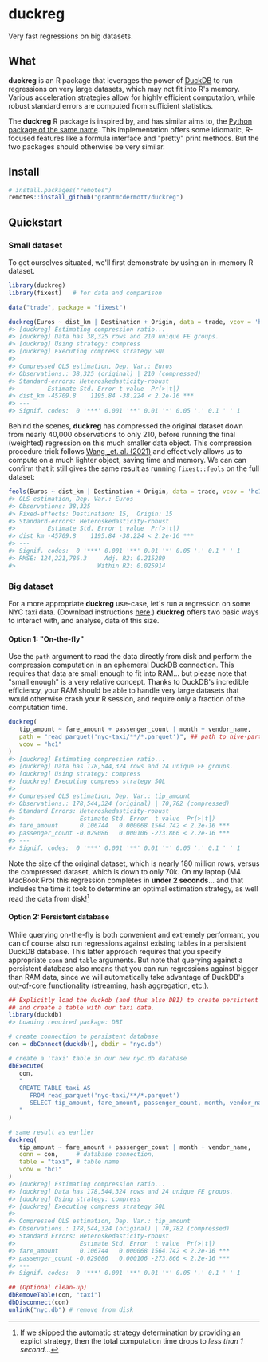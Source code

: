 # duckreg

Very fast regressions on big datasets.

## What

**duckreg** is an R package that leverages the power of
[DuckDB](https://duckdb.org/) to run regressions on very large datasets, 
which may not fit into R's memory. Various acceleration strategies allow for 
highly efficient computation, while robust standard errors are computed from 
sufficient statistics.

The **duckreg** R package is inspired by, and has similar aims to, the
[Python package of the same name](https://github.com/py-econometrics/duckreg).
This implementation offers some idiomatic, R-focused features like a formula
interface and "pretty" print methods. But the two packages should otherwise
be very similar.

## Install

```r
# install.packages("remotes")
remotes::install_github("grantmcdermott/duckreg")
```

## Quickstart

### Small dataset

To get ourselves situated, we'll first demonstrate by using an in-memory R
dataset.

```r
library(duckreg)
library(fixest)   # for data and comparison

data("trade", package = "fixest")

duckreg(Euros ~ dist_km | Destination + Origin, data = trade, vcov = 'hc1')
#> [duckreg] Estimating compression ratio...
#> [duckreg] Data has 38,325 rows and 210 unique FE groups.
#> [duckreg] Using strategy: compress
#> [duckreg] Executing compress strategy SQL
#> 
#> Compressed OLS estimation, Dep. Var.: Euros 
#> Observations.: 38,325 (original) | 210 (compressed) 
#> Standard-errors: Heteroskedasticity-robust
#>         Estimate Std. Error t value  Pr(>|t|)    
#> dist_km -45709.8    1195.84 -38.224 < 2.2e-16 ***
#> ---
#> Signif. codes:  0 '***' 0.001 '**' 0.01 '*' 0.05 '.' 0.1 ' ' 1
```

Behind the scenes, **duckreg** has compressed the original dataset down from
nearly 40,000 observations to only 210, before running the final (weighted)
regression on this much smaller data object. This compression procedure trick
follows [Wang _et. al. (2021)](https://doi.org/10.48550/arXiv.2102.11297) and
effectively allows us to compute on a much lighter object, saving time and
memory. We can can confirm that it still gives the same result as running 
`fixest::feols` on the full dataset:

```r
feols(Euros ~ dist_km | Destination + Origin, data = trade, vcov = 'hc1')
#> OLS estimation, Dep. Var.: Euros
#> Observations: 38,325
#> Fixed-effects: Destination: 15,  Origin: 15
#> Standard-errors: Heteroskedasticity-robust 
#>         Estimate Std. Error t value  Pr(>|t|)    
#> dist_km -45709.8    1195.84 -38.224 < 2.2e-16 ***
#> ---
#> Signif. codes:  0 '***' 0.001 '**' 0.01 '*' 0.05 '.' 0.1 ' ' 1
#> RMSE: 124,221,786.3     Adj. R2: 0.215289
#>                       Within R2: 0.025914
```

### Big dataset

For a more appropriate **duckreg** use-case, let's run a regression on some NYC
taxi data. (Download instructions
[here](https://grantmcdermott.com/duckdb-polars/requirements.html).)
**duckreg** offers two basic ways to interact with, and analyse, data of this
size.

#### Option 1: "On-the-fly"

Use the `path` argument to read the data directly from disk and perform the
compression computation in an ephemeral DuckDB connection. This requires that
data are small enough to fit into RAM... but please note that "small enough" is
a very relative concept. Thanks to DuckDB's incredible efficiency, your RAM
should be able to handle very large datasets that would otherwise crash your R
session, and require only a fraction of the computation time.

```r
duckreg(
   tip_amount ~ fare_amount + passenger_count | month + vendor_name,
   path = "read_parquet('nyc-taxi/**/*.parquet')", ## path to hive-partitoned dataset
   vcov = "hc1"
)
#> [duckreg] Estimating compression ratio...
#> [duckreg] Data has 178,544,324 rows and 24 unique FE groups.
#> [duckreg] Using strategy: compress
#> [duckreg] Executing compress strategy SQL
#> 
#> Compressed OLS estimation, Dep. Var.: tip_amount 
#> Observations.: 178,544,324 (original) | 70,782 (compressed)
#> Standard Errors: Heteroskedasticity-robust
#>                  Estimate Std. Error  t value  Pr(>|t|)    
#> fare_amount      0.106744   0.000068 1564.742 < 2.2e-16 ***
#> passenger_count -0.029086   0.000106 -273.866 < 2.2e-16 ***
#> ---
#> Signif. codes:  0 '***' 0.001 '**' 0.01 '*' 0.05 '.' 0.1 ' ' 1
```

Note the size of the original dataset, which is nearly 180 million rows, versus
the compressed dataset, which is down to only 70k. On my laptop (M4 MacBook Pro)
this regression completes in **under 2 seconds**... and that includes the time
it took to determine an optimal estimation strategy, as well read the data from
disk![^1]

#### Option 2: Persistent database

While querying on-the-fly is both convenient and extremely performant, you can
of course also run regressions against existing tables in a persistent DuckDB
database. This latter approach requires that you specify appropriate `conn` and
`table` arguments. But note that querying against a persistent database also
means that you can run regressions against bigger than RAM data, since we will
automatically take advantage of DuckDB's
[out-of-core functionality](https://duckdb.org/2024/07/09/memory-management.html) 
(streaming, hash aggregation, etc.).

```r
## Explicitly load the duckdb (and thus also DBI) to create persistent database
## and create a table with our taxi data.
library(duckdb)
#> Loading required package: DBI

# create connection to persistent database
con = dbConnect(duckdb(), dbdir = "nyc.db")

# create a 'taxi' table in our new nyc.db database
dbExecute(
   con,
   "
   CREATE TABLE taxi AS
      FROM read_parquet('nyc-taxi/**/*.parquet')
      SELECT tip_amount, fare_amount, passenger_count, month, vendor_name
   "
)

# same result as earlier
duckreg(
   tip_amount ~ fare_amount + passenger_count | month + vendor_name,
   conn = con,     # database connection,
   table = "taxi", # table name
   vcov = "hc1"
)
#> [duckreg] Estimating compression ratio...
#> [duckreg] Data has 178,544,324 rows and 24 unique FE groups.
#> [duckreg] Using strategy: compress
#> [duckreg] Executing compress strategy SQL
#> 
#> Compressed OLS estimation, Dep. Var.: tip_amount 
#> Observations.: 178,544,324 (original) | 70,782 (compressed) 
#> Standard Errors: Heteroskedasticity-robust
#>                  Estimate Std. Error  t value  Pr(>|t|)    
#> fare_amount      0.106744   0.000068 1564.742 < 2.2e-16 ***
#> passenger_count -0.029086   0.000106 -273.866 < 2.2e-16 ***
#> ---
#> Signif. codes:  0 '***' 0.001 '**' 0.01 '*' 0.05 '.' 0.1 ' ' 1

## (Optional clean-up)
dbRemoveTable(con, "taxi")
dbDisconnect(con)
unlink("nyc.db") # remove from disk
```



[^1]: If we skipped the automatic strategy determination by providing an
   explict strategy, then the total computation time drops to
   _less than 1 second_...